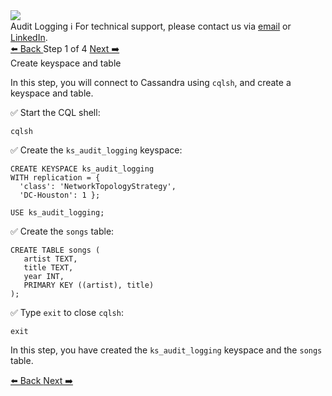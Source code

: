<!-- TOP -->
<div class="top">
  <img class="scenario-academy-logo" src="https://datastax-academy.github.io/katapod-shared-assets/images/ds-academy-2023.svg" />
  <div class="scenario-title-section">
    <span class="scenario-title">Audit Logging</span>
    <span class="scenario-subtitle">ℹ️ For technical support, please contact us via <a href="mailto:aleksandr.volochnev@datastax.com">email</a> or <a href="https://dtsx.io/aleks">LinkedIn</a>.</span> 
  </div>
</div>

<!-- NAVIGATION -->
<div id="navigation-top" class="navigation-top">
 <a href='command:katapod.loadPage?[{"step":"intro"}]'
   class="btn btn-dark navigation-top-left">⬅️ Back
 </a>
<span class="step-count"> Step 1 of 4</span>
 <a href='command:katapod.loadPage?[{"step":"step2"}]' 
    class="btn btn-dark navigation-top-right">Next ➡️
  </a>
</div>

<!-- CONTENT -->

<div class="step-title">Create keyspace and table</div>

In this step, you will connect to Cassandra using `cqlsh`, and create a keyspace and table.

✅ Start the CQL shell:
```
cqlsh
```

✅ Create the `ks_audit_logging` keyspace:
```
CREATE KEYSPACE ks_audit_logging
WITH replication = {
  'class': 'NetworkTopologyStrategy', 
  'DC-Houston': 1 };

USE ks_audit_logging;
```

✅ Create the `songs` table:
```
CREATE TABLE songs (
   artist TEXT,
   title TEXT,
   year INT,
   PRIMARY KEY ((artist), title)
);
```

✅ Type `exit` to close `cqlsh`:
```
exit
```

In this step, you have created the `ks_audit_logging` keyspace and the `songs` table.

<!-- NAVIGATION -->
<div id="navigation-bottom" class="navigation-bottom">
 <a href='command:katapod.loadPage?[{"step":"intro"}]'
   class="btn btn-dark navigation-bottom-left">⬅️ Back
 </a>
 <a href='command:katapod.loadPage?[{"step":"step2"}]'
    class="btn btn-dark navigation-bottom-right">Next ➡️
  </a>
</div>

